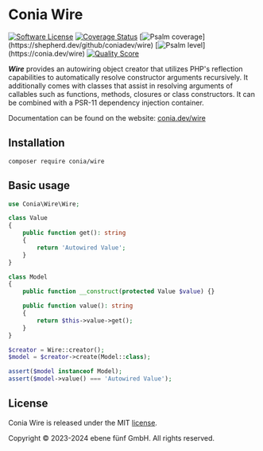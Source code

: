 Conia Wire
==========

[![Software License](https://img.shields.io/badge/license-MIT-brightgreen.svg)](LICENSE.md)
[![Coverage Status](https://img.shields.io/scrutinizer/coverage/g/coniadev/wire.svg)](https://scrutinizer-ci.com/g/coniadev/wire/code-structure)
[![Psalm coverage](https://shepherd.dev/github/coniadev/wire/coverage.svg?)](https://shepherd.dev/github/coniadev/wire)
[![Psalm level](https://shepherd.dev/github/coniadev/wire/level.svg?)](https://conia.dev/wire)
[![Quality Score](https://img.shields.io/scrutinizer/g/coniadev/wire.svg)](https://scrutinizer-ci.com/g/coniadev/wire)

***Wire*** provides an autowiring object creator that utilizes PHP's reflection
capabilities to automatically resolve constructor arguments recursively. It
additionally comes with classes that assist in resolving arguments of callables
such as functions, methods, closures or class constructors. It can be combined
with a PSR-11 dependency injection container.

Documentation can be found on the website: [conia.dev/wire](https://conia.dev/wire/)

## Installation

    composer require conia/wire

## Basic usage

```php
use Conia\Wire\Wire;

class Value
{
    public function get(): string
    {
        return 'Autowired Value';
    }
}

class Model
{
    public function __construct(protected Value $value) {}

    public function value(): string
    {
        return $this->value->get();
    }
}

$creator = Wire::creator();
$model = $creator->create(Model::class);

assert($model instanceof Model);
assert($model->value() === 'Autowired Value');
```

## License

Conia Wire is released under the MIT [license](LICENSE.md).

Copyright © 2023-2024 ebene fünf GmbH. All rights reserved.
